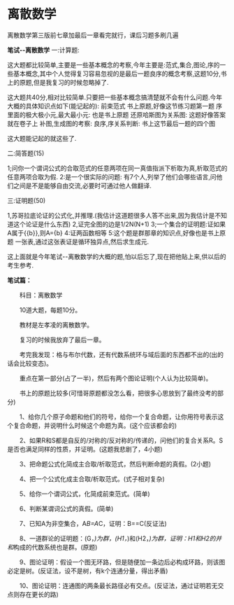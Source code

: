 # 离散数学

离散数学第三版前七章加最后一章看完就行，课后习题多刷几遍

**笔试--离散数学**
一:计算题:

这大题都比较简单,主要是一些基本概念的考察,今年主要是:范式,集合,图论,序的一些基本概念,其中个人觉得复习容易忽视的是最后一题良序的概念考察,这题10分,书上的原题,但是我复习的时候忽略掉了.

这大题共40分,相对比较简单.只要把一些基本概念搞清楚就不会有什么问题.今年大概的具体知识点如下(能记起的):
前束范式 书上原题,好像这节练习题第一题
序里面的极大极小元,最大最小元: 也是书上原题
还原哈斯图为关系图: 这题好像答案就在卷子上
补图,生成图的考察:
良序,序关系判断: 书上这节最后一题的四个图

这大题能记起的就这些了.

二:简答题(15)

1;问你一个谓词公式的合取范式的任意两项在同一真值指派下析取为真,析取范式的任意两项合取为假.
2:是一个很实际的问题:
 有7个人,列举了他们会哪些语言,问他们之间是不是能够自由交流,必要时可通过他人做翻译.

三:证明题(50)

 1,苏哥拉底论证的公式化,并推理.(我估计这道题很多人答不出来,因为我估计是不知道这个论证是什么东西)
 2,证完全图的边是1/2N(N+1)
 3;一个集合的证明题:证如果A属于{{b}},则A={b}
 4:证两函数相等
 5:这个题是群那章的知识点,好像也是书上原题
 一张表,通过这张表证是循环独异点,然后求生成元.

这上面就是今年笔试--离散数学的大概的题,怕以后忘了,现在把他贴上来,供以后的考生参考.



**笔试篇：**

　　科目：离散数学

　　10道大题，每题10分。

　　教材是左孝凌的离散数学。

　　复习的时候我放弃了最后一章。

　　考完我发现：格与布尔代数，还有代数系统环与域后面的东西都不出的(出的话会比较变态)。

　　重点在第一部分(占了一半)，然后有两个图论证明(个人认为比较简单)。

　　书上的原题比较多(可惜哥原题都没怎么看，把很多心思放到了最终没考的部分)

　　1、给你几个原子命题和他们的符号，给你一个复合命题，让你用符号表示这个复合命题，并说明什么时候这个命题为真。(这个应该都会的)

　　2、如果R和S都是自反的/对称的/反对称的/传递的，问他们的复合关系R。S是否也满足同样的性质，并证明。(这题我悲剧了，4小题)

　　3、把命题公式化简成主合取/析取范式，然后判断命题的真假。(2小题)

　　4、把一个公式化成主合取/析取范式。(式子相对复杂)

　　5、给你一个谓词公式，化简成前束范式。(简单)

　　6、判断某谓词公式的真假。(简单)

　　7、已知A为非空集合，A*B=A*C，证明：B==C(反证法)

　　8、一道群论的证明题：(G，*)为群，(H1，*)和(H2，*)为群，证明：H1和H2的并和*构成的代数系统也是群。(原题)

　　9、图论证明：假设一个图无环路，但是随便加一条边后必构成环路，则该图必定是树。(反证法，设不是树，有k个连通分量，得出矛盾)

　　10、图论证明：连通图的两条最长路径必有交点。(反证法，通过证明若无交点则存在更长的路)

